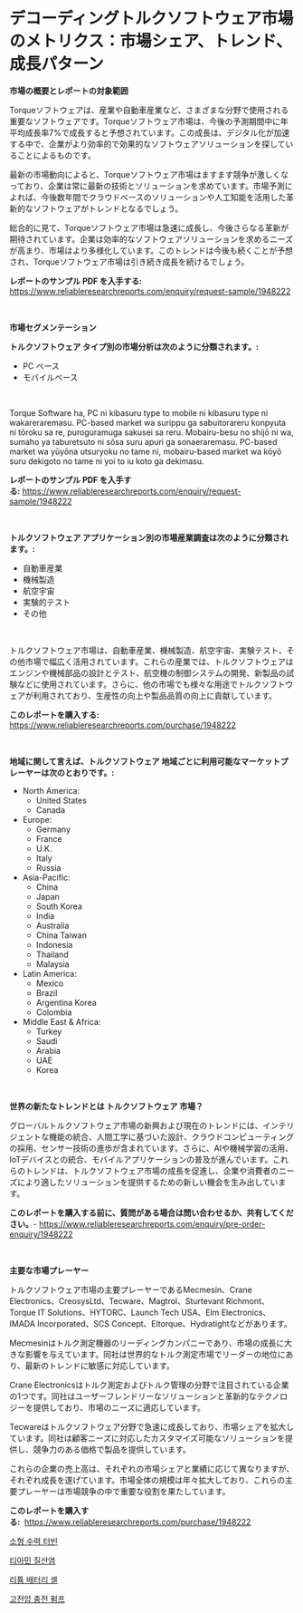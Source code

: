 <p><h1>デコーディングトルクソフトウェア市場のメトリクス：市場シェア、トレンド、成長パターン</h1></p><p><strong>市場の概要とレポートの対象範囲</strong></p>
<p><p>Torqueソフトウェアは、産業や自動車産業など、さまざまな分野で使用される重要なソフトウェアです。Torqueソフトウェア市場は、今後の予測期間中に年平均成長率7%で成長すると予想されています。この成長は、デジタル化が加速する中で、企業がより効率的で効果的なソフトウェアソリューションを探していることによるものです。</p><p>最新の市場動向によると、Torqueソフトウェア市場はますます競争が激しくなっており、企業は常に最新の技術とソリューションを求めています。市場予測によれば、今後数年間でクラウドベースのソリューションや人工知能を活用した革新的なソフトウェアがトレンドとなるでしょう。</p><p>総合的に見て、Torqueソフトウェア市場は急速に成長し、今後さらなる革新が期待されています。企業は効率的なソフトウェアソリューションを求めるニーズが高まり、市場はより多様化しています。このトレンドは今後も続くことが予想され、Torqueソフトウェア市場は引き続き成長を続けるでしょう。</p></p>
<p><strong>レポートのサンプル PDF を入手する:</strong> <a href="https://www.reliableresearchreports.com/enquiry/request-sample/1948222">https://www.reliableresearchreports.com/enquiry/request-sample/1948222</a></p>
<p>&nbsp;</p>
<p><strong>市場セグメンテーション</strong></p>
<p><strong>トルクソフトウェア タイプ別の市場分析は次のように分類されます。:</strong></p>
<p><ul><li>PC ベース</li><li>モバイルベース</li></ul></p>
<p>&nbsp;</p>
<p><p>Torque Software ha, PC ni kibasuru type to mobile ni kibasuru type ni wakareraremasu. PC-based market wa surippu ga sabuitorareru konpyuta ni tōroku sa re, puroguramuga sakusei sa reru. Mobairu-besu no shijō ni wa, sumaho ya taburetsuto ni sōsa suru apuri ga sonaeraremasu. PC-based market wa yūyōna utsuryoku no tame ni, mobairu-based market wa kōyō suru dekigoto no tame ni yoi to iu koto ga dekimasu.</p></p>
<p><strong>レポートのサンプル PDF を入手する:</strong>&nbsp;<a href="https://www.reliableresearchreports.com/enquiry/request-sample/1948222">https://www.reliableresearchreports.com/enquiry/request-sample/1948222</a></p>
<p>&nbsp;</p>
<p><strong> トルクソフトウェア アプリケーション別の市場産業調査は次のように分類されます。:</strong></p>
<p><ul><li>自動車産業</li><li>機械製造</li><li>航空宇宙</li><li>実験的テスト</li><li>その他</li></ul></p>
<p>&nbsp;</p>
<p><p>トルクソフトウェア市場は、自動車産業、機械製造、航空宇宙、実験テスト、その他市場で幅広く活用されています。これらの産業では、トルクソフトウェアはエンジンや機械部品の設計とテスト、航空機の制御システムの開発、新製品の試験などに使用されています。さらに、他の市場でも様々な用途でトルクソフトウェアが利用されており、生産性の向上や製品品質の向上に貢献しています。</p></p>
<p><strong>このレポートを購入する:</strong>&nbsp; <a href="https://www.reliableresearchreports.com/purchase/1948222">https://www.reliableresearchreports.com/purchase/1948222</a></p>
<p>&nbsp;</p>
<p><strong>地域に関して言えば、トルクソフトウェア 地域ごとに利用可能なマーケットプレーヤーは次のとおりです。:</strong></p>
<p><ul>
    <li>
        North America:
        <ul>
            <li>United States</li>
            <li>Canada</li>
        </ul>
    </li>
    <li>
        Europe:
        <ul>
            <li>Germany</li>
            <li>France</li>
            <li>U.K.</li>
            <li>Italy</li>
            <li>Russia</li>
        </ul>
    </li>
    <li>
        Asia-Pacific:
        <ul>
            <li>China</li>
            <li>Japan</li>
            <li>South Korea</li>
            <li>India</li>
            <li>Australia</li>
            <li>China Taiwan</li>
            <li>Indonesia</li>
            <li>Thailand</li>
            <li>Malaysia</li>
        </ul>
    </li>
    <li>
        Latin America:
        <ul>
            <li>Mexico</li>
            <li>Brazil</li>
            <li>Argentina Korea</li>
            <li>Colombia</li>
        </ul>
    </li>
    <li>
        Middle East & Africa:
        <ul>
            <li>Turkey</li>
            <li>Saudi</li>
            <li>Arabia</li>
            <li>UAE</li>
            <li>Korea</li>
        </ul>
    </li>
    </ul></p>
<p>&nbsp;</p>
<p><strong>世界の新たなトレンドとは トルクソフトウェア 市場？</strong></p>
<p><p>グローバルトルクソフトウェア市場の新興および現在のトレンドには、インテリジェントな機能の統合、人間工学に基づいた設計、クラウドコンピューティングの採用、センサー技術の進歩が含まれています。さらに、AIや機械学習の活用、IoTデバイスとの統合、モバイルアプリケーションの普及が進んでいます。これらのトレンドは、トルクソフトウェア市場の成長を促進し、企業や消費者のニーズにより適したソリューションを提供するための新しい機会を生み出しています。</p></p>
<p><strong>このレポートを購入する前に、質問がある場合は問い合わせるか、共有してください。</strong>- <a href="https://www.reliableresearchreports.com/enquiry/pre-order-enquiry/1948222">https://www.reliableresearchreports.com/enquiry/pre-order-enquiry/1948222</a></p>
<p>&nbsp;</p>
<p><strong>主要な市場プレーヤー</strong></p>
<p><p>トルクソフトウェア市場の主要プレーヤーであるMecmesin、Crane Electronics、CreosysLtd、Tecware、Magtrol、Sturtevant Richmont、Torque IT Solutions、HYTORC、Launch Tech USA、Elm Electronics、IMADA Incorporated、SCS Concept、Eltorque、Hydratightなどがあります。</p><p>Mecmesinはトルク測定機器のリーディングカンパニーであり、市場の成長に大きな影響を与えています。同社は世界的なトルク測定市場でリーダーの地位にあり、最新のトレンドに敏感に対応しています。</p><p>Crane Electronicsはトルク測定およびトルク管理の分野で注目されている企業の1つです。同社はユーザーフレンドリーなソリューションと革新的なテクノロジーを提供しており、市場のニーズに適応しています。</p><p>Tecwareはトルクソフトウェア分野で急速に成長しており、市場シェアを拡大しています。同社は顧客ニーズに対応したカスタマイズ可能なソリューションを提供し、競争力のある価格で製品を提供しています。</p><p>これらの企業の売上高は、それぞれの市場シェアと業績に応じて異なりますが、それぞれ成長を遂げています。市場全体の規模は年々拡大しており、これらの主要プレーヤーは市場競争の中で重要な役割を果たしています。</p></p>
<p><strong>このレポートを購入する:</strong>&nbsp;&nbsp;<a href="https://www.reliableresearchreports.com/purchase/1948222">https://www.reliableresearchreports.com/purchase/1948222</a></p>
<p><p><a href="https://medium.com/@georgebesoiu20221/%EC%86%8C%ED%98%95-%EC%88%98%EB%A0%A5-%ED%84%B0%EB%B9%88-%EC%8B%9C%EC%9E%A5-%EC%9C%A0%ED%98%95-%EC%9D%91%EC%9A%A9-%EC%A7%80%EB%A6%AC%EB%B3%84-%EC%A2%85%ED%95%A9-%ED%8F%89%EA%B0%80-6e763a434db4">소형 수력 터빈</a></p><p><a href="https://github.com/WilburKihn5676/Market-Research-Report-List-1/blob/main/84954906921.md">티아민 질산염</a></p><p><a href="https://github.com/vseigx30c9a1j/Market-Research-Report-List-1/blob/main/64943056920.md">리튬 배터리 셀</a></p><p><a href="https://medium.com/@dudleyferry/%EA%B3%A0%EC%A0%84%EC%95%95-%EC%B6%A9%EC%A0%84-%ED%8E%8C%ED%94%84-%EC%8B%9C%EC%9E%A5-%EB%A9%94%ED%8A%B8%EB%A6%AD-%ED%95%B4%EB%8F%85-%EC%8B%9C%EC%9E%A5-%EC%A0%90%EC%9C%A0%EC%9C%A8-%ED%8A%B8%EB%A0%8C%EB%93%9C-%EB%B0%8F-%EC%84%B1%EC%9E%A5-%ED%8C%A8%ED%84%B4-7847daed0749">고전압 충전 펌프</a></p></p>